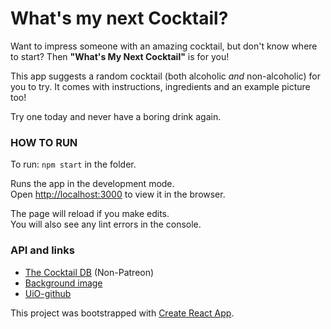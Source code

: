 # What's my next Cocktail?

Want to impress someone with an amazing cocktail, but don't know where to start? Then __"What's My Next Cocktail"__ is for you!

This app suggests a random cocktail (both alcoholic _and_ non-alcoholic) for you to try. It comes with instructions, ingredients and an example picture too!


Try one today and never have a boring drink again.

### HOW TO RUN

To run: `npm start`
in the folder.


Runs the app in the development mode.<br>
Open [http://localhost:3000](http://localhost:3000) to view it in the browser.

The page will reload if you make edits.<br>
You will also see any lint errors in the console.

### API and links
* [The Cocktail DB](https://www.thecocktaildb.com/api.php) (Non-Patreon)
* [Background image](https://wallpapercave.com/wp/wp2445766.jpg)
* [UiO-github](https://github.uio.no/nepaalsr/WhatsMyNextCocktail)


This project was bootstrapped with [Create React App](https://github.com/facebook/create-react-app).